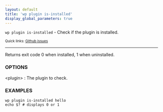 ```yaml
---
layout: default
title: 'wp plugin is-installed'
display_global_parameters: true
---
```


`wp plugin is-installed` - Check if the plugin is installed.

<small>Quick links: <a href="https://github.com/wp-cli/wp-cli/issues?q=is%3Aopen+label%3Acommand%3Aplugin-is-installed+sort%3Aupdated-desc">Github issues</a></small>

<hr />

Returns exit code 0 when installed, 1 when uninstalled.

### OPTIONS

&lt;plugin&gt;
: The plugin to check.

### EXAMPLES

    wp plugin is-installed hello
    echo $? # displays 0 or 1



